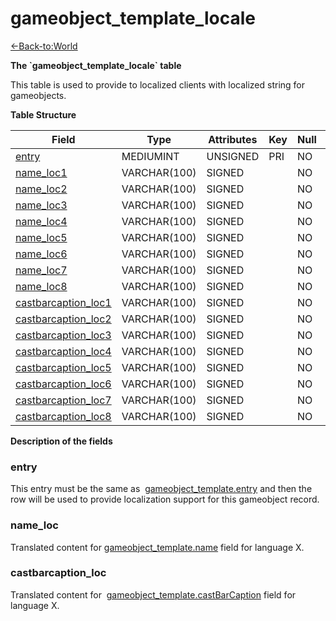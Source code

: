 # gameobject_template_locale

[<-Back-to:World](database-world)

**The \`gameobject_template_locale\` table**

This table is used to provide to localized clients with localized string for gameobjects.

**Table Structure**

| Field                                     | Type         | Attributes | Key | Null | Default | Extra | Comment |
| ----------------------------------------- | ------------ | ---------- | --- | ---- | ------- | ----- | ------- |
| [entry](#entry)                           | MEDIUMINT    | UNSIGNED   | PRI | NO   | 0       |       |         |
| [name_loc1](#nameloc)                     | VARCHAR(100) | SIGNED     |     | NO   | NULL    |       |         |
| [name_loc2](#nameloc)                     | VARCHAR(100) | SIGNED     |     | NO   | NULL    |       |         |
| [name_loc3](#nameloc)                     | VARCHAR(100) | SIGNED     |     | NO   | NULL    |       |         |
| [name_loc4](#nameloc)                     | VARCHAR(100) | SIGNED     |     | NO   | NULL    |       |         |
| [name_loc5](#nameloc)                     | VARCHAR(100) | SIGNED     |     | NO   | NULL    |       |         |
| [name_loc6](#nameloc)                     | VARCHAR(100) | SIGNED     |     | NO   | NULL    |       |         |
| [name_loc7](#nameloc)                     | VARCHAR(100) | SIGNED     |     | NO   | NULL    |       |         |
| [name_loc8](#nameloc)                     | VARCHAR(100) | SIGNED     |     | NO   | NULL    |       |         |
| [castbarcaption_loc1](#castbarcaptionloc) | VARCHAR(100) | SIGNED     |     | NO   | NULL    |       |         |
| [castbarcaption_loc2](#castbarcaptionloc) | VARCHAR(100) | SIGNED     |     | NO   | NULL    |       |         |
| [castbarcaption_loc3](#castbarcaptionloc) | VARCHAR(100) | SIGNED     |     | NO   | NULL    |       |         |
| [castbarcaption_loc4](#castbarcaptionloc) | VARCHAR(100) | SIGNED     |     | NO   | NULL    |       |         |
| [castbarcaption_loc5](#castbarcaptionloc) | VARCHAR(100) | SIGNED     |     | NO   | NULL    |       |         |
| [castbarcaption_loc6](#castbarcaptionloc) | VARCHAR(100) | SIGNED     |     | NO   | NULL    |       |         |
| [castbarcaption_loc7](#castbarcaptionloc) | VARCHAR(100) | SIGNED     |     | NO   | NULL    |       |         |
| [castbarcaption_loc8](#castbarcaptionloc) | VARCHAR(100) | SIGNED     |     | NO   | NULL    |       |         |

**Description of the fields**

### entry

This entry must be the same as  [gameobject_template.entry](gameobject_template#entry) and then the row will be used to provide localization support for this gameobject record.

### name_loc

Translated content for [gameobject_template.name](gameobject_template#name) field for language X.

### castbarcaption_loc

Translated content for  [gameobject_template.castBarCaption](gameobject_template#castbarcaption) field for language X.
